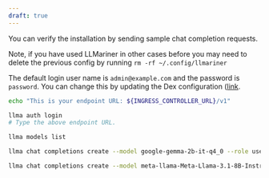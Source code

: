 ```yaml
---
draft: true
---
```


You can verify the installation by sending sample chat completion requests.

Note, if you have used LLMariner in other cases before you may need to delete the previous config by running `rm -rf ~/.config/llmariner`

The default login user name is `admin@example.com` and the password is
`password`. You can change this by updating the Dex configuration
([link](/docs/features/user_management/).

``` bash
echo "This is your endpoint URL: ${INGRESS_CONTROLLER_URL}/v1"

llma auth login
# Type the above endpoint URL.

llma models list

llma chat completions create --model google-gemma-2b-it-q4_0 --role user --completion "what is k8s?"

llma chat completions create --model meta-llama-Meta-Llama-3.1-8B-Instruct-q4_0 --role user --completion "hello"
```
